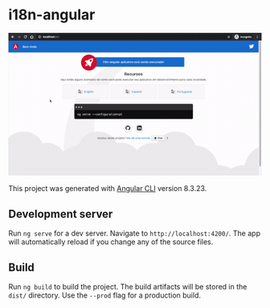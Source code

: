 # i18n-angular

<div  style="text-align: center;">
    <img src="./src/assets/i18n-angular.gif" alt="i18n-angular"/>
</div>

This project was generated with [Angular CLI](https://github.com/angular/angular-cli) version 8.3.23.

## Development server

Run `ng serve` for a dev server. Navigate to `http://localhost:4200/`. The app will automatically reload if you change any of the source files.

## Build

Run `ng build` to build the project. The build artifacts will be stored in the `dist/` directory. Use the `--prod` flag for a production build.
